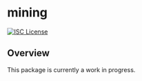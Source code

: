 mining
======

[![ISC License](http://img.shields.io/badge/license-ISC-blue.svg)](http://copyfree.org)

## Overview

This package is currently a work in progress.